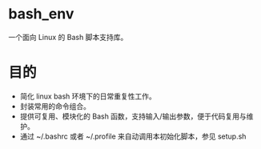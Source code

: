 # bash_env
一个面向 Linux 的 Bash 脚本支持库。

# 目的
- 简化 linux bash 环境下的日常重复性工作。
- 封装常用的命令组合。
- 提供可复用、模块化的 Bash 函数，支持输入/输出参数，便于代码复用与维护。
- 通过 ~/.bashrc 或者 ~/.profile 来自动调用本初始化脚本，参见 setup.sh
